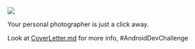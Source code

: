 ![](https://i.imgur.com/d2vQTlO.png)  

Your personal photographer is just a click away.  

Look at [CoverLetter.md](CoverLetter.md) for more info, #AndroidDevChallenge
